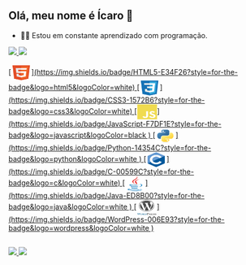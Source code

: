 ## Olá, meu nome é Ícaro 👋

- 👨‍💻 Estou em constante aprendizado com programação.

<div>
    <a href="https://github.com/Icaro2003">
    <img height="155em" src="https://github-readme-stats.vercel.app/api?username=Icaro2003&show_icons=true&theme=dark&include_all_commits=true&count_private=true"/>
    <img height="155em" src="https://github-readme-stats.vercel.app/api/top-langs/?username=Icaro2003&layout=compact&langs_count=8&theme=dark"/>
</div>
  
<div style="display: inline_block"><br>
    [<img align="center" alt="HTML" height="30" width="40" src="https://raw.githubusercontent.com/devicons/devicon/master/icons/html5/html5-original.svg">](https://img.shields.io/badge/HTML5-E34F26?style=for-the-badge&logo=html5&logoColor=white)
    [<img align="center" alt="CSS" height="30" width="40" src="https://raw.githubusercontent.com/devicons/devicon/master/icons/css3/css3-original.svg">](https://img.shields.io/badge/CSS3-1572B6?style=for-the-badge&logo=css3&logoColor=white)
    [<img align="center" alt="JS" height="30" width="40" src="https://raw.githubusercontent.com/devicons/devicon/master/icons/javascript/javascript-plain.svg">](https://img.shields.io/badge/JavaScript-F7DF1E?style=for-the-badge&logo=javascript&logoColor=black
)
    [<img align="center" alt="Python" height="30" width="40" src="https://raw.githubusercontent.com/devicons/devicon/master/icons/python/python-original.svg">](https://img.shields.io/badge/Python-14354C?style=for-the-badge&logo=python&logoColor=white
)
    [<img align="center" alt="C" height="30" width="40" src="https://raw.githubusercontent.com/devicons/devicon/master/icons/c/c-original.svg">](https://img.shields.io/badge/C-00599C?style=for-the-badge&logo=c&logoColor=white)
    [<img align="center" alt="Java" height="30" width="40" src="https://raw.githubusercontent.com/devicons/devicon/master/icons/java/java-original.svg">](https://img.shields.io/badge/Java-ED8B00?style=for-the-badge&logo=java&logoColor=white
)
    [<img align="center" alt="Wordpress" height="30" width="40" src="https://raw.githubusercontent.com/devicons/devicon/master/icons/wordpress/wordpress-original.svg">](https://img.shields.io/badge/WordPress-006E93?style=for-the-badge&logo=wordpress&logoColor=white
)
</div>
  
  ##
  
<div>
  <a href="https://www.instagram.com/icarosampaioaragao" target="_blank">
    <img src="https://img.shields.io/badge/-Instagram-%23E4405F?style=for-the-badge&logo=instagram&logoColor=white">
  </a>
    
  <a href="https://www.linkedin.com/in/%C3%ADcaro-sampaio-arag%C3%A3o-a995a2187" target="_blank">
    <img src="https://img.shields.io/badge/-LinkedIn-%230077B5?style=for-the-badge&logo=linkedin&logoColor=white">
  </a>
</div>
